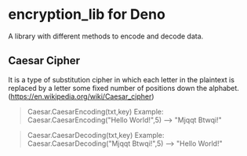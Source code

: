 # encryption_lib for Deno
A library with different methods to encode and decode data.


## Caesar Cipher
It is a type of substitution cipher in which each letter in the plaintext is replaced by a letter some fixed number of positions down the alphabet. 
(https://en.wikipedia.org/wiki/Caesar_cipher)

>Caesar.CaesarEncoding(txt,key)
>Example:
>Caesar.CaesarEncoding("Hello World!",5) --> "Mjqqt Btwqi!"

>Caesar.CaesarDecoding(txt,key)
>Example:
>Caesar.CaesarDecoding("Mjqqt Btwqi!",5) --> "Hello World!"
